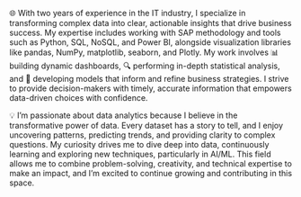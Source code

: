 🌐 With two years of experience in the IT industry, I specialize in transforming complex data into clear, actionable insights that drive business success. My expertise includes working with SAP methodology and tools such as Python, SQL, NoSQL, and Power BI, alongside visualization libraries like pandas, NumPy, matplotlib, seaborn, and Plotly. My work involves 📊 building dynamic dashboards, 🔍 performing in-depth statistical analysis, and 🧩 developing models that inform and refine business strategies. I strive to provide decision-makers with timely, accurate information that empowers data-driven choices with confidence.

💡 I’m passionate about data analytics because I believe in the transformative power of data. Every dataset has a story to tell, and I enjoy uncovering patterns, predicting trends, and providing clarity to complex questions. My curiosity drives me to dive deep into data, continuously learning and exploring new techniques, particularly in AI/ML. This field allows me to combine problem-solving, creativity, and technical expertise to make an impact, and I’m excited to continue growing and contributing in this space.
<!---
sagarverma29/sagarverma29 is a ✨ special ✨ repository because its `README.md` (this file) appears on your GitHub profile.
You can click the Preview link to take a look at your changes.
--->
